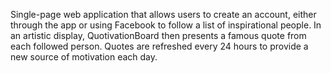 Single-page web application that allows users to create an account, either through the app or using Facebook to follow a list of inspirational people. In an artistic display, QuotivationBoard then presents a famous quote from each followed person. Quotes are refreshed every 24 hours to provide a new source of motivation each day.